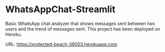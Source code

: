 # WhatsAppChat-Streamlit
Basic WhatsApp chat analyzer that shows messages sent between two users and the trend of messages sent. This project has been deployed on Heroku.

URL: https://protected-beach-38003.herokuapp.com
